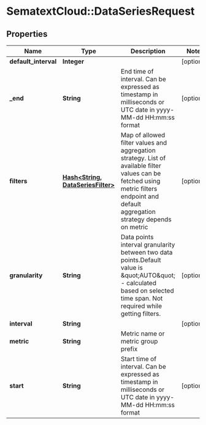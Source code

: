 # SematextCloud::DataSeriesRequest

## Properties
Name | Type | Description | Notes
------------ | ------------- | ------------- | -------------
**default_interval** | **Integer** |  | [optional]
**_end** | **String** | End time of interval. Can be expressed as timestamp in milliseconds or UTC date in yyyy-MM-dd HH:mm:ss format | [optional]
**filters** | [**Hash&lt;String, DataSeriesFilter&gt;**](DataSeriesFilter.md) | Map of allowed filter values and aggregation strategy. List of available filter values can be fetched using metric filters endpoint and default aggregation strategy depends on metric | [optional]
**granularity** | **String** | Data points interval granularity between two data points.Default value is \&quot;AUTO\&quot; - calculated based on selected time span. Not required while getting filters. | [optional]
**interval** | **String** |  | [optional]
**metric** | **String** | Metric name or metric group prefix |
**start** | **String** | Start time of interval. Can be expressed as timestamp in milliseconds or UTC date in yyyy-MM-dd HH:mm:ss format | [optional]
